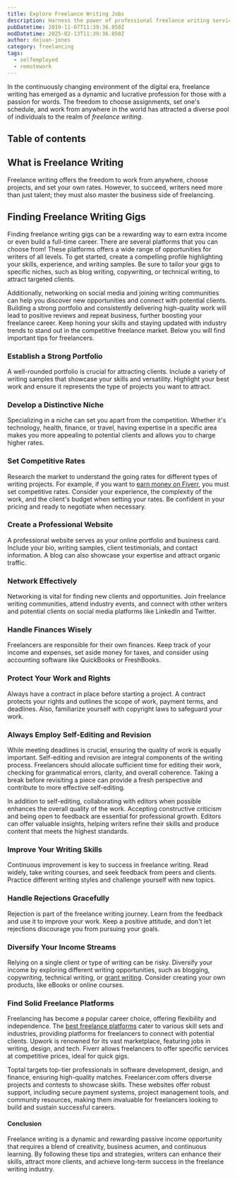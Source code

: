 ```yaml
---
title: Explore Freelance Writing Jobs
description: Harness the power of professional freelance writing services to elevate your brand.
pubDatetime: 2019-11-07T11:39:36.050Z
modDatetime: 2025-02-13T11:39:36.050Z
author: dejuan-jones
category: freelancing
tags:
  - selfemployed
  - remotework
---
```


In the continuously changing environment of the digital era, freelance writing has emerged as a dynamic and lucrative profession for those with a passion for words. The freedom to choose assignments, set one's schedule, and work from anywhere in the world has attracted a diverse pool of individuals to the realm of _freelance writing_.

## Table of contents

## What is Freelance Writing

Freelance writing offers the freedom to work from anywhere, choose projects, and set your own rates. However, to succeed, writers need more than just talent; they must also master the business side of freelancing.

## Finding Freelance Writing Gigs

Finding freelance writing gigs can be a rewarding way to earn extra income or even build a full-time career. There are several platforms that you can choose from! These platforms offers a wide range of opportunities for writers of all levels. To get started, create a compelling profile highlighting your skills, experience, and writing samples. Be sure to tailor your gigs to specific niches, such as blog writing, copywriting, or technical writing, to attract targeted clients.

Additionally, networking on social media and joining writing communities can help you discover new opportunities and connect with potential clients. Building a strong portfolio and consistently delivering high-quality work will lead to positive reviews and repeat business, further boosting your freelance career. Keep honing your skills and staying updated with industry trends to stand out in the competitive freelance market. Below you will find important tips for freelancers.

### Establish a Strong Portfolio

A well-rounded portfolio is crucial for attracting clients. Include a variety of writing samples that showcase your skills and versatility. Highlight your best work and ensure it represents the type of projects you want to attract.

### Develop a Distinctive Niche

Specializing in a niche can set you apart from the competition. Whether it's technology, health, finance, or travel, having expertise in a specific area makes you more appealing to potential clients and allows you to charge higher rates.

### Set Competitive Rates

Research the market to understand the going rates for different types of writing projects. For example, if you want to [earn money on Fiverr](/blog/how-to-make-money-on-fiverr), you must set competitive rates. Consider your experience, the complexity of the work, and the client's budget when setting your rates. Be confident in your pricing and ready to negotiate when necessary.

### Create a Professional Website

A professional website serves as your online portfolio and business card. Include your bio, writing samples, client testimonials, and contact information. A blog can also showcase your expertise and attract organic traffic.

### Network Effectively

Networking is vital for finding new clients and opportunities. Join freelance writing communities, attend industry events, and connect with other writers and potential clients on social media platforms like LinkedIn and Twitter.

### Handle Finances Wisely

Freelancers are responsible for their own finances. Keep track of your income and expenses, set aside money for taxes, and consider using accounting software like QuickBooks or FreshBooks.

### Protect Your Work and Rights

Always have a contract in place before starting a project. A contract protects your rights and outlines the scope of work, payment terms, and deadlines. Also, familiarize yourself with copyright laws to safeguard your work.

### Always Employ Self-Editing and Revision

While meeting deadlines is crucial, ensuring the quality of work is equally important. Self-editing and revision are integral components of the writing process. Freelancers should allocate sufficient time for editing their work, checking for grammatical errors, clarity, and overall coherence. Taking a break before revisiting a piece can provide a fresh perspective and contribute to more effective self-editing.

In addition to self-editing, collaborating with editors when possible enhances the overall quality of the work. Accepting constructive criticism and being open to feedback are essential for professional growth. Editors can offer valuable insights, helping writers refine their skills and produce content that meets the highest standards.

### Improve Your Writing Skills

Continuous improvement is key to success in freelance writing. Read widely, take writing courses, and seek feedback from peers and clients. Practice different writing styles and challenge yourself with new topics.

### Handle Rejections Gracefully

Rejection is part of the freelance writing journey. Learn from the feedback and use it to improve your work. Keep a positive attitude, and don't let rejections discourage you from pursuing your goals.

### Diversify Your Income Streams

Relying on a single client or type of writing can be risky. Diversify your income by exploring different writing opportunities, such as blogging, copywriting, technical writing, or [grant writing](/blog/grant-writing-strategies). Consider creating your own products, like eBooks or online courses.

### Find Solid Freelance Platforms

Freelancing has become a popular career choice, offering flexibility and independence. The [best freelance platforms](/blog/best-freelance-websites) cater to various skill sets and industries, providing platforms for freelancers to connect with potential clients. Upwork is renowned for its vast marketplace, featuring jobs in writing, design, and tech. Fiverr allows freelancers to offer specific services at competitive prices, ideal for quick gigs.

Toptal targets top-tier professionals in software development, design, and finance, ensuring high-quality matches. Freelancer.com offers diverse projects and contests to showcase skills. These websites offer robust support, including secure payment systems, project management tools, and community resources, making them invaluable for freelancers looking to build and sustain successful careers.

#### Conclusion

Freelance writing is a dynamic and rewarding passive income opportunity that requires a blend of creativity, business acumen, and continuous learning. By following these tips and strategies, writers can enhance their skills, attract more clients, and achieve long-term success in the freelance writing industry.
